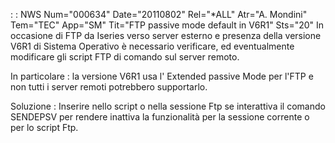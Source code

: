  :  : NWS Num="000634" Date="20110802" Rel="*ALL" Atr="A. Mondini" Tem="TEC" App="SM" Tit="FTP passive mode default in V6R1" Sts="20"
In occasione di FTP da Iseries verso server esterno e presenza della versione V6R1 di Sistema Operativo è necessario verificare, ed eventualmente modificare gli script FTP di comando sul server
remoto.

In particolare :  la versione V6R1 usa l' Extended passive Mode per l'FTP e non tutti i server remoti
potrebbero supportarlo.

Soluzione :  Inserire nello script o nella sessione Ftp se interattiva il comando SENDEPSV per rendere inattiva la funzionalità per la sessione corrente o per lo script Ftp.

